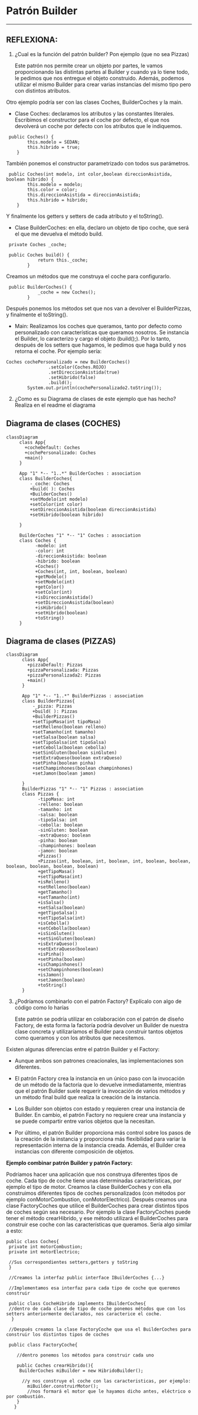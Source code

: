 # Patrón Builder  

---    

## REFLEXIONA:
1. ¿Cual es la función del patrón builder? Pon ejemplo (que no sea Pizzas)

   Este patrón nos permite crear un objeto por partes, le vamos proporcionando las distintas partes al Builder
   y cuando ya lo tiene todo, le pedimos que nos entregue el objeto construido. Además, podemos utilizar el mismo Builder
   para crear varias instancias del mismo tipo pero con distintos atributos.

Otro ejemplo podría ser con las clases Coches, BuilderCoches y la main.
- Clase Coches: declaramos los atributos y las constantes literales. Escribimos el constructor para el coche por defecto,
el que nos devolverá un coche por defecto con los atributos que le indiquemos.

```
 public Coches() {
        this.modelo = SEDAN;
        this.hibrido = true;
    }
```

También ponemos el constructor parametrizado con todos sus parámetros.

```
 public Coches(int modelo, int color,boolean direccionAsistida, boolean hibrido) {
        this.modelo = modelo;
        this.color = color;
        this.direccionAsistida = direccionAsistida;
        this.hibrido = hibrido;
    }
```

Y finalmente los getters y setters de cada atributo y el toString().

- Clase BuilderCoches: en ella, declaro un objeto de tipo coche, que será el que me devuelva el método build.

```
 private Coches _coche;

 public Coches build() {
            return this._coche;
        }
```

Creamos un métodos que me construya el coche para configurarlo.

```
 public BuilderCoches() {
            _coche = new Coches();
        }
```

Después ponemos los métodos set que nos van a devolver el BuilderPizzas, y finalmente el toString().

- Main: Realizamos los coches que queramos, tanto por defecto como personalizado con características que queramos nosotros.
Se instancia el Builder, lo caracterizo y cargo el objeto (build();). Por lo tanto, después de los setters que hagamos, le pedimos
que haga build y nos retorna el coche. Por ejemplo sería:
```
Coches cochePersonalizado = new BuilderCoches()
                .setColor(Coches.ROJO)
                .setDireccionAsistida(true)
                .setHibrido(false)
                .build();
        System.out.println(cochePersonalizado2.toString());
```


2. ¿Como es su Diagrama de clases de este ejemplo que has hecho? Realiza en el readme el diagrama

## Diagrama de clases (COCHES)

```mermaid
classDiagram
     class App{
       +cocheDefault: Coches
       +cochePersonalizado: Coches
       +main()
     }
    
     App "1" *-- "1..*" BuilderCoches : association
     class BuilderCoches{
         -_coche: Coches
         +build( ): Coches
         +BuilderCoches()
         +setModelo(int modelo)
         +setColor(int color)
         +setDireccionAsistida(boolean direccionAsistida)
         +setHibrido(boolean hibrido)
                           
     }
    
     BuilderCoches "1" *-- "1" Coches : association
     class Coches {
           -modelo: int
           -color: int
           -direccionAsistida: boolean
           -hibrido: boolean
           +Coches()
           +Coches(int, int, boolean, boolean)
           +getModelo()
           +setModelo(int)
           +getColor()
           +setColor(int)           
           +isDireccionAsistida()
           +setDireccionAsistida(boolean)
           +isHibrido()
           +setHibrido(boolean)
           +toString()
     }     
```






## Diagrama de clases (PIZZAS)

```mermaid
classDiagram
      class App{ 
        +pizzaDefault: Pizzas
        +pizzaPersonalizada: Pizzas
        +pizzaPersonalizada2: Pizzas
        +main()
      }
      
      App "1" *-- "1..*" BuilderPizzas : association
      class BuilderPizzas{
          -_pizza: Pizzas
          +build( ): Pizzas
          +BuilderPizzas()
          +setTipoMasa(int tipoMasa)
          +setRelleno(boolean relleno)
          +setTamanho(int tamanho)
          +setSalsa(boolean salsa)
          +setTipoSalsa(int tipoSalsa)
          +setCebolla(boolean cebolla)
          +setSinGluten(boolean sinGluten)
          +setExtraQueso(boolean extraQueso)
          +setPinha(boolean pinha)
          +setChampinhones(boolean champinhones)
          +setJamon(boolean jamon)
                    
      }
      BuilderPizzas "1" *-- "1" Pizzas : association
      class Pizzas {
            -tipoMasa: int
            -relleno: boolean
            -tamanho: int
            -salsa: boolean
            -tipoSalsa: int
            -cebolla: boolean
            -sinGluten: boolean
            -extraQueso: boolean
            -pinha: boolean
            -champinhones: boolean
            -jamon: boolean
            +Pizzas()
            +Pizzas(int, boolean, int, boolean, int, boolean, boolean, boolean, boolean, boolean, boolean)
            +getTipoMasa()
            +setTipoMasa(int)
            +isRelleno()
            +setRelleno(boolean)
            +getTamanho()
            +setTamanho(int)            
            +isSalsa()
            +setSalsa(boolean)
            +getTipoSalsa()
            +setTipoSalsa(int)
            +isCebolla()
            +setCebolla(boolean)
            +isSinGluten()
            +setSinGluten(boolean)
            +isExtraQueso()
            +setExtraQueso(boolean)
            +isPinha()
            +setPinha(boolean)
            +isChampinhones()
            +setChampinhones(boolean)
            +isJamon()
            +setJamon(boolean)
            +toString()
      }      
```


3. ¿Podríamos combinarlo con el patrón Factory? Explícalo con algo de código como lo harías

   Este patrón se podría utilizar en colaboración con el patrón de diseño Factory, de esta forma la factoría podría devolver un Builder de
   nuestra clase concreta y utilizaríamos el Builder para construir tantos objetos como queramos y con los atributos que necesitemos.

Existen algunas diferencias entre el patrón Builder y el Factory:
- Aunque ambos son patrones creacionales, las implementaciones son diferentes.

- El patrón Factory crea la instancia en un único paso con la invocación de un método de la factoría que lo devuelve inmediatamente,
  mientras que el patrón Builder suele requerir la invocación de varios métodos y un método final build que realiza la creación de la instancia.

- Los Builder son objetos con estado y requieren crear una instancia de Builder. En cambio, el patrón Factory no requiere crear una instancia
  y se puede compartir entre varios objetos que la necesitan.

- Por último, el patrón Builder proporciona más control sobre los pasos de la creación de la instancia y proporciona más flexibilidad para variar
  la representación interna de la instancia creada. Además, el Builder crea instancias con diferente composición de objetos.


**Ejemplo combinar patrón Builder y patrón Factory:**

Podríamos hacer una aplicación que nos construya diferentes tipos de coche. Cada tipo de coche tiene unas determinadas
características, por ejemplo el tipo de motor. Creamos la clase BuilderCoches y con ella construimos diferentes tipos de coches personalizados (con métodos 
por ejemplo conMotorCombustion, conMotorElectrico). 
Después creamos una clase FactoryCoches que utilice el BuilderCoches para crear distintos tipos de coches según sea necesario.
Por ejemplo la clase FactoryCoches puede tener el método crearHibrido, y ese método utilizará el BuilderCoches para construir ese coche con las
características que queramos.
Sería algo similar a esto:

```
public class Coches{
 private int motorCombustion;
 private int motorElectrico;
 
 //Sus correspondientes setters,getters y toString 
 }
 
 //Creamos la interfaz public interface IBuilderCoches {...}
 
 //Implementamos esa interfaz para cada tipo de coche que queremos construir
 
 public class CocheHibrido implements IBuilderCoches{
 //dentro de cada clase de tipo de coche ponemos métodos que con los setters anteriormente declarados, nos caracterice el coche.
  }
  
 //Después creamos la clase FactoryCoche que usa el BuilderCoches para construir los distintos tipos de coches
 
 public class FactoryCoche{
 
    //dentro ponemos los métodos para construir cada uno
    
    public Coches crearHibrido(){
     BuilderCoches miBuilder = new HibridoBuilder();
      
      //y nos construye el coche con las caracteristicas, por ejemplo:
        miBuilder.construirMotor();
        //nos formará el motor que le hayamos dicho antes, eléctrico o por combustión.
    }
   }
 
  
```


